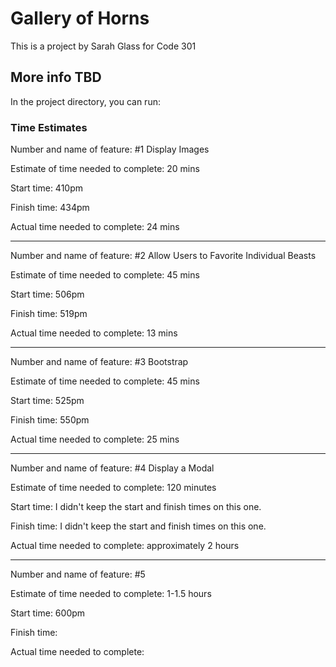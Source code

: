 # Gallery of Horns

This is a project by Sarah Glass for Code 301

## More info TBD

In the project directory, you can run:

### Time Estimates

Number and name of feature: #1 Display Images

Estimate of time needed to complete: 20 mins

Start time: 410pm

Finish time: 434pm

Actual time needed to complete: 24 mins

-------------------------------

Number and name of feature: #2 Allow Users to Favorite Individual Beasts

Estimate of time needed to complete: 45 mins

Start time: 506pm

Finish time: 519pm

Actual time needed to complete: 13 mins

-------------------------------

Number and name of feature: #3 Bootstrap

Estimate of time needed to complete: 45 mins

Start time: 525pm

Finish time: 550pm

Actual time needed to complete: 25 mins

-------------------------------

Number and name of feature: #4 Display a Modal

Estimate of time needed to complete: 120 minutes

Start time: I didn't keep the start and finish times on this one.

Finish time: I didn't keep the start and finish times on this one.

Actual time needed to complete: approximately 2 hours 

-------------------------------

Number and name of feature: #5 

Estimate of time needed to complete: 1-1.5 hours

Start time: 600pm

Finish time: 

Actual time needed to complete: 